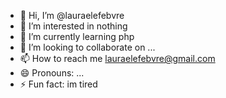 - 👋 Hi, I’m @lauraelefebvre
- 👀 I’m interested in nothing
- 🌱 I’m currently learning php
- 💞️ I’m looking to collaborate on ...
- 📫 How to reach me lauraelefebvre@gmail.com
- 😄 Pronouns: ...
- ⚡ Fun fact: im tired

<!---
lauraelefebvre/lauraelefebvre is a ✨ special ✨ repository because its `README.md` (this file) appears on your GitHub profile.
You can click the Preview link to take a look at your changes.
--->
